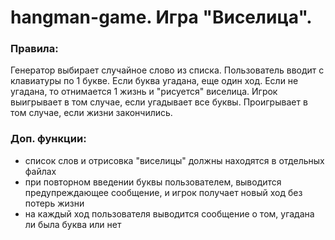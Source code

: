 # hangman-game. Игра "Виселица".    
### Правила:    
Генератор выбирает случайное слово из списка. Пользователь вводит с клавиатуры по 1 букве. Если буква угадана, еще один ход. Если не угадана, то отнимается 1 жизнь и "рисуется" виселица. Игрок выигрывает в том случае, если угадывает все буквы. Проигрывает в том случае, если жизни закончились.  
### Доп. функции: 
+ список слов и отрисовка "виселицы" должны находятся в отдельных файлах
+ при повторном введении буквы пользователем, выводится предупреждающее сообщение, и игрок получает новый ход без потерь жизни
+ на каждый ход пользователя выводится сообщение о том, угадана ли была буква или нет
